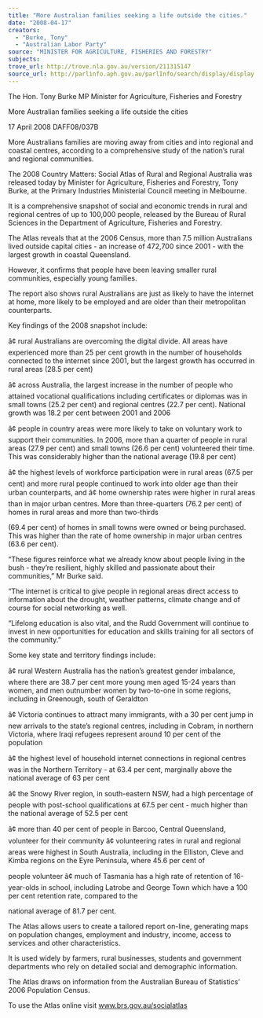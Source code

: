 ```yaml
---
title: "More Australian families seeking a life outside the cities."
date: "2008-04-17"
creators:
  - "Burke, Tony"
  - "Australian Labor Party"
source: "MINISTER FOR AGRICULTURE, FISHERIES AND FORESTRY"
subjects:
trove_url: http://trove.nla.gov.au/version/211315147
source_url: http://parlinfo.aph.gov.au/parlInfo/search/display/display.w3p;query=Id%3A%22media/pressrel/R9WR6%22
---
```


 

 The Hon. Tony Burke MP   Minister for Agriculture, Fisheries and Forestry   

 More Australian families seeking a life outside the cities 

 17 April 2008  DAFF08/037B  

 More Australians families are moving away from cities and into regional and coastal centres,  according to a comprehensive study of the nation’s rural and regional communities. 

 The 2008 Country Matters: Social Atlas of Rural and Regional Australia was released today by  Minister for Agriculture, Fisheries and Forestry, Tony Burke, at the Primary Industries Ministerial  Council meeting in Melbourne. 

 It is a comprehensive snapshot of social and economic trends in rural and regional centres of up to  100,000 people, released by the Bureau of Rural Sciences in the Department of Agriculture,  Fisheries and Forestry. 

 The Atlas reveals that at the 2006 Census, more than 7.5 million Australians lived outside capital  cities - an increase of 472,700 since 2001 - with the largest growth in coastal Queensland. 

 However, it confirms that people have been leaving smaller rural communities, especially young  families. 

 The report also shows rural Australians are just as likely to have the internet at home, more likely  to be employed and are older than their metropolitan counterparts. 

 Key findings of the 2008 snapshot include: 

 â¢ rural Australians are overcoming the digital divide. All areas have experienced more  than 25 per cent growth in the number of households connected to the internet since  2001, but the largest growth has occurred in rural areas (28.5 per cent)  

 â¢ across Australia, the largest increase in the number of people who attained vocational  qualifications including certificates or diplomas was in small towns (25.2 per cent) and  regional centres (22.7 per cent). National growth was 18.2 per cent between 2001 and  2006  

 â¢ people in country areas were more likely to take on voluntary work to support their  communities. In 2006, more than a quarter of people in rural areas (27.9 per cent) and  small towns (26.6 per cent) volunteered their time. This was considerably higher than  the national average (19.8 per cent)  

 â¢ the highest levels of workforce participation were in rural areas (67.5 per cent) and  more rural people continued to work into older age than their urban counterparts, and   â¢ home ownership rates were higher in rural areas than in major urban centres. More  than three-quarters (76.2 per cent) of homes in rural areas and more than two-thirds 

 (69.4 per cent) of homes in small towns were owned or being purchased. This was  higher than the rate of home ownership in major urban centres (63.6 per cent).  

 “These figures reinforce what we already know about people living in the bush - they’re resilient,  highly skilled and passionate about their communities,” Mr Burke said. 

 “The internet is critical to give people in regional areas direct access to information about the  drought, weather patterns, climate change and of course for social networking as well. 

 “Lifelong education is also vital, and the Rudd Government will continue to invest in new  opportunities for education and skills training for all sectors of the community.” 

 Some key state and territory findings include: 

 â¢ rural Western Australia has the nation’s greatest gender imbalance, where there are  38.7 per cent more young men aged 15-24 years than women, and men outnumber  women by two-to-one in some regions, including in Greenough, south of Geraldton  

 â¢ Victoria continues to attract many immigrants, with a 30 per cent jump in new arrivals  to the state’s regional centres, including in Cobram, in northern Victoria, where Iraqi  refugees represent around 10 per cent of the population  

 â¢ the highest level of household internet connections in regional centres was in the  Northern Territory - at 63.4 per cent, marginally above the national average of 63 per  cent  

 â¢ the Snowy River region, in south-eastern NSW, had a high percentage of people with  post-school qualifications at 67.5 per cent - much higher than the national average of  52.5 per cent   

 â¢ more than 40 per cent of people in Barcoo, Central Queensland, volunteer for their  community   â¢ volunteering rates in rural and regional areas were highest in South Australia, including  in the Elliston, Cleve and Kimba regions on the Eyre Peninsula, where 45.6 per cent of 

 people volunteer   â¢ much of Tasmania has a high rate of retention of 16-year-olds in school, including  Latrobe and George Town which have a 100 per cent retention rate, compared to the 

 national average of 81.7 per cent.  

 The Atlas allows users to create a tailored report on-line, generating maps on population changes,  employment and industry, income, access to services and other characteristics. 

 It is used widely by farmers, rural businesses, students and government departments who rely on  detailed social and demographic information. 

 The Atlas draws on information from the Australian Bureau of Statistics’ 2006 Population Census. 

 To use the Atlas online visit www.brs.gov.au/socialatlas 

  

